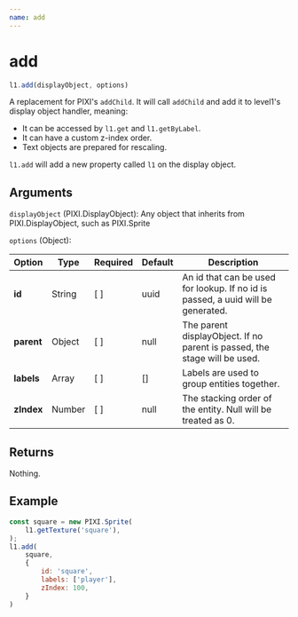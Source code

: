 ```yaml
---
name: add
---
```


# add

```js
l1.add(displayObject, options)
```

A replacement for PIXI's `addChild`. It will call `addChild` and add it to level1's display object handler, meaning:

- It can be accessed by `l1.get` and `l1.getByLabel`.
- It can have a custom z-index order.
- Text objects are prepared for rescaling.

`l1.add` will add a new property called `l1` on the display object.

## Arguments

`displayObject` (PIXI.DisplayObject): Any object that inherits from PIXI.DisplayObject, such as PIXI.Sprite

`options` (Object):

Option | Type | Required | Default | Description
-- | -- | -- | -- | --
**id** | String | [ ] | uuid | An id that can be used for lookup. If no id is passed, a uuid will be generated.
**parent** | Object | [ ] | null | The parent displayObject. If no parent is passed, the stage will be used.
**labels** | Array | [ ] | [] | Labels are used to group entities together.
**zIndex** | Number | [ ] | null | The stacking order of the entity. Null will be treated as 0.

## Returns

Nothing.

## Example

```js
const square = new PIXI.Sprite(
    l1.getTexture('square'),
);
l1.add(
    square,
    {
        id: 'square',
        labels: ['player'],
        zIndex: 100,
    }
)
```
